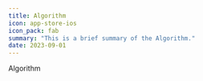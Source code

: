 ```yaml
---
title: Algorithm
icon: app-store-ios
icon_pack: fab
summary: "This is a brief summary of the Algorithm."
date: 2023-09-01
---
```


Algorithm